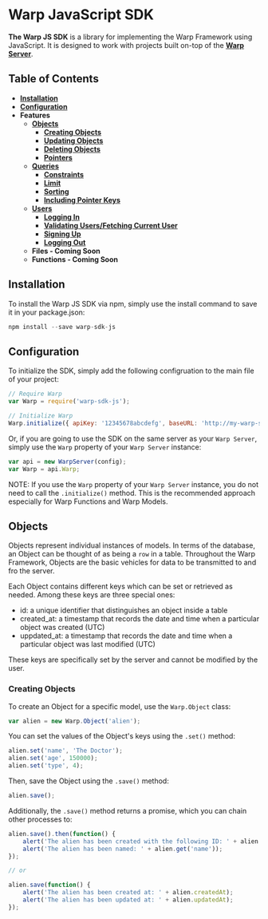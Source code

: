 Warp JavaScript SDK
===================

__The Warp JS SDK__ is a library for implementing the Warp Framework using JavaScript. It is designed to work with projects built on-top of the **[Warp Server](http://github.com/jakejosol/warp-server)**.

## Table of Contents
- **[Installation](#installation)**  
- **[Configuration](#configuration)**
- **Features**
    - **[Objects](#objects)**
        - **[Creating Objects](#creating-objects)**
        - **[Updating Objects](#updating-objects)**
        - **[Deleting Objects](#deleting-objects)**
        - **[Pointers](#pointers)**
    - **[Queries](#queries)**
        - **[Constraints](#constraints)**
        - **[Limit](#limit)**
        - **[Sorting](#sorting)**
        - **[Including Pointer Keys](#including-pointer-keys)**
    - **[Users](#users)**
        - **[Logging In](#logging-in)**
        - **[Validating Users/Fetching Current User](#validating-usersfetching-current-user)**
        - **[Signing Up](#signing-up)**
        - **[Logging Out](#logging-out)**
    - **Files - Coming Soon**
    - **Functions - Coming Soon** 
    
## Installation

To install the Warp JS SDK via npm, simply use the install command to save it in your package.json:

```javascript
npm install --save warp-sdk-js
```

## Configuration

To initialize the SDK, simply add the following configruation to the main file of your project:

```javascript
// Require Warp
var Warp = require('warp-sdk-js');

// Initialize Warp
Warp.initialize({ apiKey: '12345678abcdefg', baseURL: 'http://my-warp-server.com/api/1' });
```

Or, if you are going to use the SDK on the same server as your `Warp Server`, simply use the `Warp` property of your `Warp Server` instance:

```javascript
var api = new WarpServer(config);
var Warp = api.Warp;
```

NOTE: If you use the `Warp` property of your `Warp Server` instance, you do not need to call the `.initialize()` method. This is the recommended approach especially for Warp Functions and Warp Models.

## Objects

Objects represent individual instances of models. In terms of the database, an Object can be thought of as being a `row` in a table. Throughout the Warp Framework, Objects are the basic vehicles for data to be transmitted to and fro the server.

Each Object contains different keys which can be set or retrieved as needed. Among these keys are three special ones:

- id: a unique identifier that distinguishes an object inside a table
- created_at: a timestamp that records the date and time when a particular object was created (UTC)
- uppdated_at: a timestamp that records the date and time when a particular object was last modified (UTC)

These keys are specifically set by the server and cannot be modified by the user.


### Creating Objects

To create an Object for a specific model, use the `Warp.Object` class:

```javascript
var alien = new Warp.Object('alien');
```

You can set the values of the Object's keys using the `.set()` method:

```javascript
alien.set('name', 'The Doctor');
alien.set('age', 150000);
alien.set('type', 4);
```

Then, save the Object using the `.save()` method:

```javascript
alien.save();
```

Additionally, the `.save()` method returns a promise, which you can chain other processes to:

```javascript
alien.save().then(function() {
    alert('The alien has been created with the following ID: ' + alien.id);
    alert('The alien has been named: ' + alien.get('name'));
});

// or

alien.save(function() {
    alert('The alien has been created at: ' + alien.createdAt);
    alert('The alien has been updated at: ' + alien.updatedAt);
});
```